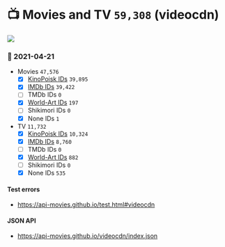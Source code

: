 # :tv: Movies and TV `59,308` (videocdn)

<a href="https://API-Movies.github.io"><img src="https://API-Movies.github.io/banner.png?cache"></a>

### :date: 2021-04-21
- Movies `47,576`
  - [x] <a href="https://API-Movies.github.io/videocdn/movie_kinopoisk_ids.json">KinoPoisk IDs</a> `39,895`
  - [x] <a href="https://API-Movies.github.io/videocdn/movie_imdb_ids.json">IMDb IDs</a> `39,422`
  - [ ] TMDb IDs `0`
  - [x] <a href="https://API-Movies.github.io/videocdn/movie_world_art_ids.json">World-Art IDs</a> `197`
  - [ ] Shikimori IDs `0`
  - [x] None IDs `1`
- TV `11,732`
  - [x] <a href="https://API-Movies.github.io/videocdn/tv_kinopoisk_ids.json">KinoPoisk IDs</a> `10,324`
  - [x] <a href="https://API-Movies.github.io/videocdn/tv_imdb_ids.json">IMDb IDs</a> `8,760`
  - [ ] TMDb IDs `0`
  - [x] <a href="https://API-Movies.github.io/videocdn/tv_world_art_ids.json">World-Art IDs</a> `882`
  - [ ] Shikimori IDs `0`
  - [x] None IDs `535`
#### Test errors
- <a href='https://api-movies.github.io/test.html#videocdn'>https://api-movies.github.io/test.html#videocdn</a>
#### JSON API
- <a href='https://api-movies.github.io/videocdn/index.json'>https://api-movies.github.io/videocdn/index.json</a>
